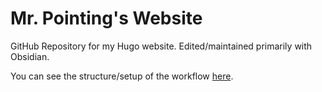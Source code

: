 # Mr. Pointing's Website

GitHub Repository for my Hugo website. Edited/maintained primarily with Obsidian.

You can see the structure/setup of the workflow [here](https://mrpointing.com/posts/starting-my-website/).
